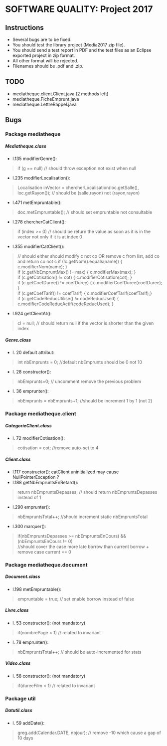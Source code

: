 # SOFTWARE QUALITY: Project 2017

## Instructions

 - Several bugs are to be fixed.
 - You should test the library project (Media2017 zip file).
 - You should send a test report in PDF and the test files as an Eclipse exported project in zip format.
 - All other format will be rejected.
 - Filenames should be <yourName>.pdf and <yourName>.zip.

## TODO 
 - mediatheque.client.Client.java (2 methods left)
 - mediatheque.FicheEmprunt.java
 - mediatheque.LettreRappel.java

## Bugs

### Package mediatheque

##### Mediatheque.class
 - l.135 modifierGenre():
 > if (g == null) // should throw exception not exist when null
 - l.235 modifierLocalisation():
 > Localisation inVector = chercherLocalisation(loc.getSalle(), loc.getRayon()); // should be (salle,rayon) not (rayon,rayon)
 - l.471 metEmpruntable():
 > doc.metEmpruntable(); // should set empruntable not consultable
 - l.278 chercherCatClient():
 > if (index >= 0) // should be return the value as soon as it is in the vector not only if it is at index 0
 - l.355 modifierCatClient():
 > // should either should modify c not co OR remove c from list, add co and return co not c
 > if (!c.getNom().equals(name)) { c.modifierNom(name); }  
 > if (c.getNbEmpruntMax() != max) { c.modifierMax(max); }  
 > if (c.getCotisation() != cot) { c.modifierCotisation(cot); }  
 > if (c.getCoefDuree() != coefDuree) { c.modifierCoefDuree(coefDuree); }  
 > if (c.getCoefTarif() != coefTarif) { c.modifierCoefTarif(coefTarif);}  
 > if (c.getCodeReducUtilise() != codeReducUsed) { c.modifierCodeReducActif(codeReducUsed); }  
 - l.924 getClientAt():
 > cl = null; // should return null if the vector is shorter than the given index

##### Genre.class
 - l. 20 default attribut: 
 > int nbEmprunts = 0; //default nbEmprunts should be 0 not 10
 - l. 28 constructor():	
 >	nbEmprunts=0; // uncomment remove the previous problem
 - l. 36 emprunter():
 > nbEmprunts = nbEmprunts+1; //should be increment 1 by 1 (not 2)

### Package mediatheque.client

##### CategorieClient.class
 - l. 72 modifierCotisation():
 >	cotisation = cot; //remove auto-set to 4

##### Client.class
 - l.117 constructor(): catClient uninitialized may cause NullPointerException ?
 - l.188 getNbEmpruntsEnRetard():
 > return nbEmpruntsDepasses; // should return nbEmpruntsDepasses instead of 1
 - l.290 emprunter():
 > nbEmpruntsTotal++; //should increment static nbEmpruntsTotal
 - l.300 marquer():
 > if(nbEmpruntsDepasses >= nbEmpruntsEnCours) && (nbEmpruntsEnCours != 0)	
 > //should cover the case more late borrow than current borrow + remove case current == 0

### Package mediatheque.document

##### Document.class
 - l.198 metEmpruntable():
 > empruntable = true; // set enable borrow instead of false					


##### Livre.class
 - l. 53 constructor(): (not mandatory)
 > if(nombrePage < 1) // related to invariant
 - l. 78 emprunter():
 > nbEmpruntsTotal++; // should be auto-incremented for stats

##### Video.class
 - l. 58 constructor(): (not mandatory)
 > if(dureeFilm < 1) // related to invariant


### Package util

##### Datutil.class
 - l. 59 addDate():
 > greg.add(Calendar.DATE, nbjour); // remove -10 which cause a gap of 10 days
